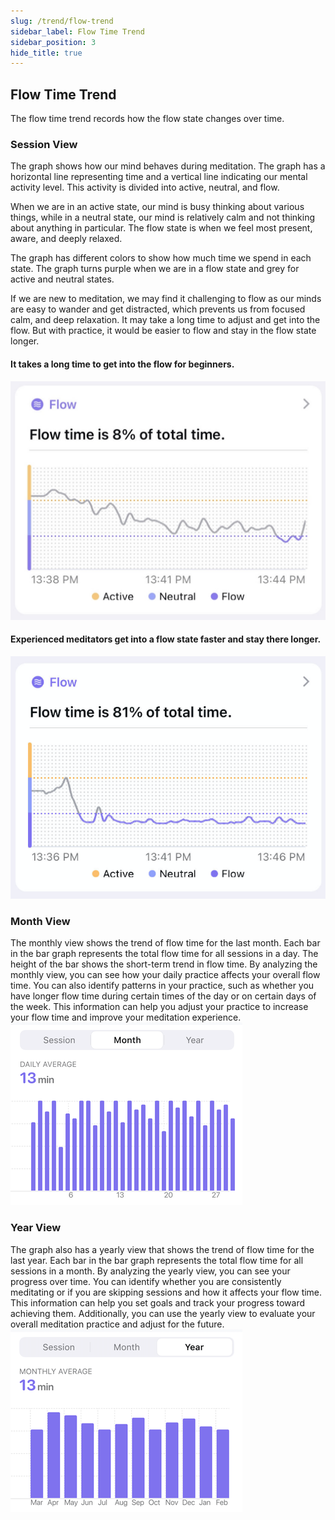 ```yaml
---
slug: /trend/flow-trend
sidebar_label: Flow Time Trend
sidebar_position: 3
hide_title: true
---
```

## Flow Time Trend

The flow time trend records how the flow state changes over time.

### Session View

The graph shows how our mind behaves during meditation. The graph has a horizontal line representing time and a vertical line indicating our mental activity level. This activity is divided into active, neutral, and flow.

When we are in an active state, our mind is busy thinking about various things, while in a neutral state, our mind is relatively calm and not thinking about anything in particular. The flow state is when we feel most present, aware, and deeply relaxed.

The graph has different colors to show how much time we spend in each state. The graph turns purple when we are in a flow state and grey for active and neutral states.

If we are new to meditation, we may find it challenging to flow as our minds are easy to wander and get distracted, which prevents us from focused calm, and deep relaxation. It may take a long time to adjust and get into the flow. But with practice, it would be easier to flow and stay in the flow state longer.

#### It takes a long time to get into the flow for beginners.
![graph](ImagesL/output.jpeg)

#### Experienced meditators get into a flow state faster and stay there longer.
![graph](ImagesL/1280X1280.PNG)

### Month View

The monthly view shows the trend of flow time for the last month. Each bar in the bar graph represents the total flow time for all sessions in a day. The height of the bar shows the short-term trend in flow time. By analyzing the monthly view, you can see how your daily practice affects your overall flow time. You can also identify patterns in your practice, such as whether you have longer flow time during certain times of the day or on certain days of the week. This information can help you adjust your practice to increase your flow time and improve your meditation experience.
![graph)](ImagesL/222222.png)

### Year View

The graph also has a yearly view that shows the trend of flow time for the last year. Each bar in the bar graph represents the total flow time for all sessions in a month.  By analyzing the yearly view, you can see your progress over time. You can identify whether you are consistently meditating or if you are skipping sessions and how it affects your flow time. This information can help you set goals and track your progress toward achieving them. Additionally, you can use the yearly view to evaluate your overall meditation practice and adjust for the future.
![graph)](ImagesL/11111.png)